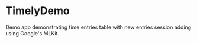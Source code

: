 # TimelyDemo
Demo app demonstrating time entries table with new entries session adding using Google's MLKit.
